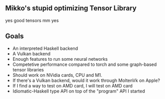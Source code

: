 Mikko's stupid optimizing Tensor Library
----------------------------------------

yes good tensors mm yes

Goals
-----

 * An interpreted Haskell backend
 * A Vulkan backend
 * Enough features to run some neural networks
 * Competetive performance compared to torch and some graph-based tensor
   libraries
 * Should work on NVidia cards, CPU and M1.
 * If there's a Vulkan backend, would it work through MoltenVk on Apple?
 * If I find a way to test on AMD card, I will test on AMD card
 * Idiomatic-Haskell type API on top of the "program" API I started

